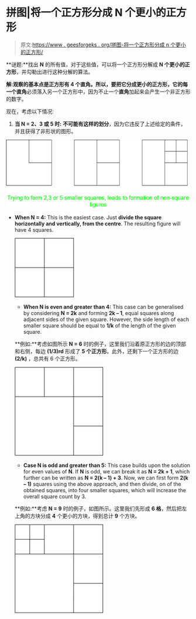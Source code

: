 # 拼图|将一个正方形分成 N 个更小的正方形

> 原文:[https://www . geesforgeks . org/拼图-将一个正方形分成 n 个更小的正方形/](https://www.geeksforgeeks.org/puzzle-dividing-a-square-into-n-smaller-squares/)

**谜题:**找出 **N** 的所有值，对于这些值，可以将一个正方形分解成 **N 个更小的正方形**，并勾勒出进行这种分解的算法。

**解:**观察的基本点是正方形有 4 个直角。所以，要把它分成更小的正方形，它的每一个**直角**必须落入另一个正方形中，因为不止一个**直角**加起来会产生一个非正方形的数字。

现在，考虑以下情况:

1.  **当 N = 2、3 或 5 时:** **不可能有这样的划分**，因为它违反了上述给定的条件，并且获得了非形状的图形。

[![](img/d0d5a7615f5b00c73cc56efe93de82e8.png)](https://media.geeksforgeeks.org/wp-content/uploads/20200418205033/N2-3-or-5.png)

*   **When N = 4:** This is the easiest case. Just **divide the square horizontally and vertically, from the centre**. The resulting figure will have 4 squares.

    [![](img/026a566a5584d2342971e0eca557d3a9.png)](https://media.geeksforgeeks.org/wp-content/uploads/20200418205105/N-4.png)

    *   **When N is even and greater than 4:** This case can be generalised by considering **N = 2k** and forming **2k – 1**, equal squares along adjacent sides of the given square. However, the side length of each smaller square should be equal to **1/k** of the length of the given square.

    **例如:**考虑如图所示 **N = 6** 时的例子，这里我们沿着原正方形的边的顶部和右侧，每边 **(1/3)rd** 形成了 **5 个正方形**。此外，还剩下一个正方形的边 **(2/k)** ，总共有 6 个正方形。

    [![](img/16e74f9c29672f7b543832f1b80b491f.png)](https://media.geeksforgeeks.org/wp-content/uploads/20200418205137/Case-N-is-even1.png)

    *   **Case N is odd and greater than 5:** This case builds upon the solution for even values of **N**. If **N** is odd, we can break it as **N = 2k + 1**, which further can be written as **N = 2(k – 1) + 3**. Now, we can first form **2(k – 1)** squares using the above approach, and then divide, on of the obtained squares, into four smaller squares, which will increase the overall square count by 3.

    **例如:**考虑 **N = 9** 时的例子，如图所示。这里我们先形成 **6 格**，然后把左上角的方块分成 **4** 个更小的方块，得到总计 **9** 个方块。

    [![](img/a2be8b2d6b6ea0137980ef4b0eb0c183.png)](https://media.geeksforgeeks.org/wp-content/uploads/20200418205352/Case-N-is-odd1.png)